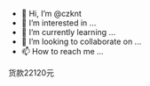 - 👋 Hi, I’m @czknt
- 👀 I’m interested in ...
- 🌱 I’m currently learning ...
- 💞️ I’m looking to collaborate on ...
- 📫 How to reach me ...

<!---
czknt/czknt is a ✨ special ✨ repository because its `README.md` (this file) appears on your GitHub profile.
You can click the Preview link to take a look at your changes.
--->
货款22120元
